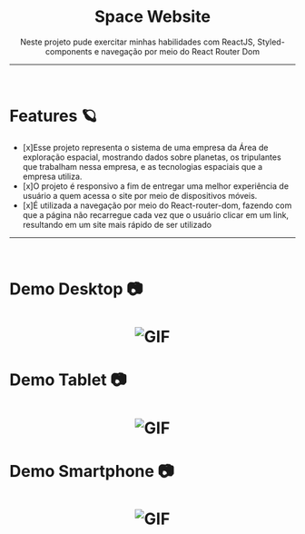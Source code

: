 <div align = "center">
    <h1>Space Website</h1>
</div>

<p align = "center">Neste projeto pude exercitar minhas habilidades com ReactJS, Styled-components e navegação por meio do React Router Dom</p>

---
<br>

# Features 🪐

- [x]Esse projeto representa o sistema de uma empresa da Área de exploração espacial, mostrando dados sobre planetas, os tripulantes que trabalham nessa empresa, e as tecnologias espaciais que a empresa utiliza. <br>
- [x]O projeto é responsivo a fim de entregar uma melhor experiência de usuário a quem acessa o site por meio de dispositivos móveis. <br>
- [x]É utilizada a navegação por meio do React-router-dom, fazendo com que a página não recarregue cada vez que o usuário clicar em um link, resultando em um site mais rápido de ser utilizado

---

<br>

# Demo Desktop 📷

<h1 align = "center">
    <img alt = "GIF" title = "GIF" src = "./src/github/gif-desktop-space-website.gif"/>
</h1>

# Demo Tablet 📷

<h1 align = "center">
    <img alt = "GIF" title = "GIF" src = "./src/github/gif-tablet-space-website.gif"/>
</h1>

# Demo Smartphone 📷

<h1 align = "center">
    <img alt = "GIF" title = "GIF" src = "./src/github/gif-smartphone-space-website.gif"/>
</h1>